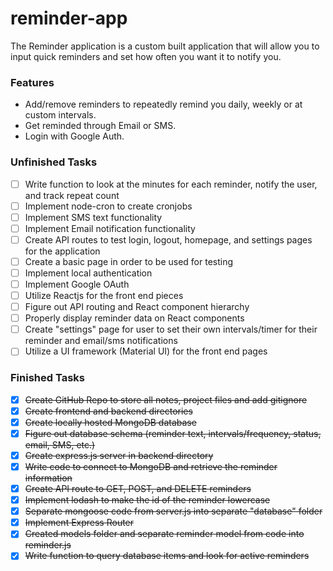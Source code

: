 # reminder-app

The Reminder application is a custom built application that will allow you to input quick reminders and set how often you want it to notify you. 

### Features
- Add/remove reminders to repeatedly remind you daily, weekly or at custom intervals.
- Get reminded through Email or SMS. 
- Login with Google Auth.


### Unfinished Tasks
- [ ] Write function to look at the minutes for each reminder, notify the user, and track repeat count
- [ ] Implement node-cron to create cronjobs
- [ ] Implement SMS text functionality
- [ ] Implement Email notification functionality
- [ ] Create API routes to test login, logout, homepage, and settings pages for the application
- [ ] Create a basic page in order to be used for testing
- [ ] Implement local authentication
- [ ] Implement Google OAuth
- [ ] Utilize Reactjs for the front end pieces
- [ ] Figure out API routing and React component hierarchy 
- [ ] Properly display reminder data on React components 
- [ ] Create "settings" page for user to set their own intervals/timer for their reminder and email/sms notifications
- [ ] Utilize a UI framework (Material UI) for the front end pages 

### Finished Tasks
- [x] ~~Create GitHub Repo to store all notes, project files and add gitignore~~
- [x] ~~Create frontend and backend directories~~
- [x] ~~Create locally hosted MongoDB database~~
- [x] ~~Figure out database schema (reminder text, intervals/frequency, status, email, SMS, etc.)~~
- [x] ~~Create express.js server in backend directory~~
- [x] ~~Write code to connect to MongoDB and retrieve the reminder information~~
- [x] ~~Create API route to GET, POST, and DELETE reminders~~
- [x] ~~Implement lodash to make the id of the reminder lowercase~~
- [x] ~~Separate mongoose code from server.js into separate "database" folder~~
- [x] ~~Implement Express Router~~
- [x] ~~Created models folder and separate reminder model from code into reminder.js~~
- [x] ~~Write function to query database items and look for active reminders~~
